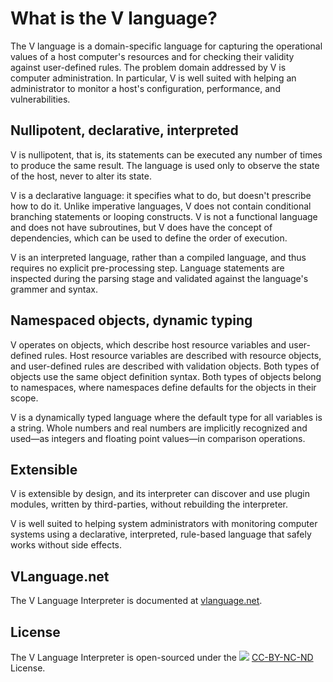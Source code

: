 # What is the V language?

The V language is a domain-specific language for capturing the operational values of a host computer's resources and for checking their validity against user-defined rules. The problem domain addressed by V is computer administration. In particular, V is well suited with helping an administrator to monitor a host's configuration, performance, and vulnerabilities.

## Nullipotent, declarative, interpreted

V is nullipotent, that is, its statements can be executed any number of times to produce the same result. The language is used only to observe the state of the host, never to alter its state.

V is a declarative language: it specifies what to do, but doesn't prescribe how to do it. Unlike imperative languages, V does not contain conditional branching statements or looping constructs. V is not a functional language and does not have subroutines, but V does have the concept of dependencies, which can be used to define the order of execution.

V is an interpreted language, rather than a compiled language, and thus requires no explicit pre-processing step. Language statements are inspected during the parsing stage and validated against the language's grammer and syntax.

## Namespaced objects, dynamic typing

V operates on objects, which describe host resource variables and user-defined rules. Host resource variables are described with resource objects, and user-defined rules are described with validation objects. Both types of objects use the same object definition syntax. Both types of objects belong to namespaces, where namespaces define defaults for the objects in their scope.

V is a dynamically typed language where the default type for all variables is a string. Whole numbers and real numbers are implicitly recognized and used—as integers and floating point values—in comparison operations.

## Extensible

V is extensible by design, and its interpreter can discover and use plugin modules, written by third-parties, without rebuilding the interpreter.

V is well suited to helping system administrators with monitoring computer systems using a declarative, interpreted, rule-based language that safely works without side effects.

## VLanguage.net

The V Language Interpreter is documented at [vlanguage.net](http://vlanguage.net).

## License

The V Language Interpreter is open-sourced under the
![](http://vlanguage.net/img/CC-BY-NC-ND.png)
[CC-BY-NC-ND](http://htmlpreview.github.com/?https://github.com/joehonton/v-language-interpreter/blob/master/LICENSE.html)
License.






